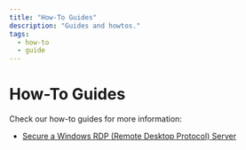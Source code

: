 ```yaml
---
title: "How-To Guides"
description: "Guides and howtos."
tags:
  - how-to
  - guide
---
```

# How-To Guides

Check our how-to guides for more information:

- [Secure a Windows RDP (Remote Desktop Protocol) Server](secure-win-rdp.md)